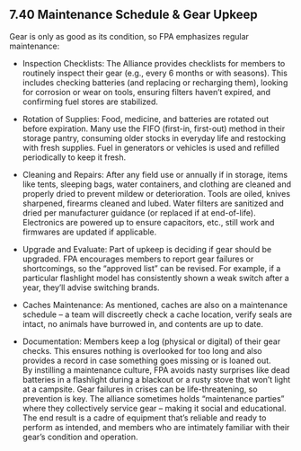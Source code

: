 ## 7.40 Maintenance Schedule & Gear Upkeep

Gear is only as good as its condition, so FPA emphasizes regular maintenance:

- Inspection Checklists: The Alliance provides checklists for members to routinely inspect their gear (e.g., every 6 months or with seasons). This includes checking batteries (and replacing or recharging them), looking for corrosion or wear on tools, ensuring filters haven’t expired, and confirming fuel stores are stabilized.  
      
    
- Rotation of Supplies: Food, medicine, and batteries are rotated out before expiration. Many use the FIFO (first-in, first-out) method in their storage pantry, consuming older stocks in everyday life and restocking with fresh supplies. Fuel in generators or vehicles is used and refilled periodically to keep it fresh.  
      
    
- Cleaning and Repairs: After any field use or annually if in storage, items like tents, sleeping bags, water containers, and clothing are cleaned and properly dried to prevent mildew or deterioration. Tools are oiled, knives sharpened, firearms cleaned and lubed. Water filters are sanitized and dried per manufacturer guidance (or replaced if at end-of-life). Electronics are powered up to ensure capacitors, etc., still work and firmwares are updated if applicable.  
      
    
- Upgrade and Evaluate: Part of upkeep is deciding if gear should be upgraded. FPA encourages members to report gear failures or shortcomings, so the “approved list” can be revised. For example, if a particular flashlight model has consistently shown a weak switch after a year, they’ll advise switching brands.  
      
    
- Caches Maintenance: As mentioned, caches are also on a maintenance schedule – a team will discreetly check a cache location, verify seals are intact, no animals have burrowed in, and contents are up to date.  
      
    
- Documentation: Members keep a log (physical or digital) of their gear checks. This ensures nothing is overlooked for too long and also provides a record in case something goes missing or is loaned out.  
    By instilling a maintenance culture, FPA avoids nasty surprises like dead batteries in a flashlight during a blackout or a rusty stove that won’t light at a campsite. Gear failures in crises can be life-threatening, so prevention is key. The alliance sometimes holds “maintenance parties” where they collectively service gear – making it social and educational. The end result is a cadre of equipment that’s reliable and ready to perform as intended, and members who are intimately familiar with their gear’s condition and operation.